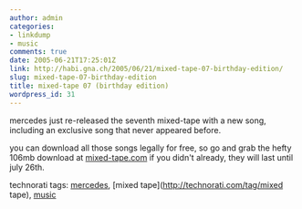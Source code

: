 ```yaml
---
author: admin
categories:
- linkdump
- music
comments: true
date: 2005-06-21T17:25:01Z
link: http://habi.gna.ch/2005/06/21/mixed-tape-07-birthday-edition/
slug: mixed-tape-07-birthday-edition
title: mixed-tape 07 (birthday edition)
wordpress_id: 31
---
```


mercedes just re-released the seventh mixed-tape with a new song, including an exclusive song that never appeared before.
  
you can download all those songs legally for free, so go and grab the hefty 106mb download at [mixed-tape.com](http://www.mercedes-benz.com/mixedtape) if you didn't already, they will last until july 26th.





technorati tags: [mercedes](http://technorati.com/tag/mercedes), [mixed tape](http://technorati.com/tag/mixed tape), [music](http://technorati.com/tag/music)
